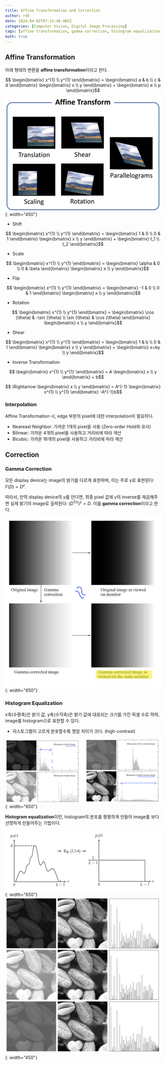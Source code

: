 ```yaml
---
title: Affine Transformation and Correction
author: rdh
date: 2024-04-02T07:13:40.905Z
categories: [Computer Vision, Digital Image Processing]
tags: [affine transformation, gamma correction, histogram equalization, digital image processing, computer vision]
math: true
---
```


## Affine Transformation
아래 형태의 변환을 **affine transformation**이라고 한다.

$$
\begin{bmatrix}
x^{1} \\ y^{1}
\end{bmatrix} =
\begin{bmatrix}
a & b \\ c & d
\end{bmatrix}
\begin{bmatrix}
x \\ y
\end{bmatrix} +
\begin{bmatrix}
e \\ p
\end{bmatrix}$$

![](/assets/img/transformation-and-correction-01.png){: width="450"}


* Shift

$$
\begin{bmatrix}
x^{1} \\ y^{1}
\end{bmatrix} =
\begin{bmatrix}
1 & 0 \\ 0 & 1
\end{bmatrix}
\begin{bmatrix}
x \\ y
\end{bmatrix} +
\begin{bmatrix}
t_1 \\ t_2
\end{bmatrix}$$

* Scale

$$
\begin{bmatrix}
x^{1} \\ y^{1}
\end{bmatrix} =
\begin{bmatrix}
\alpha & 0 \\ 0 & \beta
\end{bmatrix}
\begin{bmatrix}
x \\ y
\end{bmatrix}$$

* Flip

$$
\begin{bmatrix}
x^{1} \\ y^{1}
\end{bmatrix} =
\begin{bmatrix}
-1 & 0 \\ 0 & 1
\end{bmatrix}
\begin{bmatrix}
x \\ y
\end{bmatrix}$$

* Rotation

$$
\begin{bmatrix}
x^{1} \\ y^{1}
\end{bmatrix} =
\begin{bmatrix}
\cos (\theta) & -\sin (\theta) \\ \sin (\theta) & \cos (\theta)
\end{bmatrix}
\begin{bmatrix}
x \\ y
\end{bmatrix}$$

* Shear

$$
\begin{bmatrix}
x^{1} \\ y^{1}
\end{bmatrix} =
\begin{bmatrix}
1 & b \\ 0 & 1
\end{bmatrix}
\begin{bmatrix}
x \\ y
\end{bmatrix} =
\begin{bmatrix}
x+by \\ y
\end{bmatrix}$$

* Inverse Transformation

$$
\begin{bmatrix}
x^{1} \\ y^{1}
\end{bmatrix} =
A
\begin{bmatrix}
x \\ y
\end{bmatrix} +
b$$

$$
\Rightarrow
\begin{bmatrix}
x \\ y
\end{bmatrix} =
A^{-1}
\begin{bmatrix}
x^{1} \\ y^{1}
\end{bmatrix}
-A^{-1}b$$


### Interpolation
Affine Transformation 시, edge 부분의 pixel에 대한 interpolation이 필요하다.
* Neareast Neighbor: 가까운 1개의 pixel을 사용 (Zero-order Hold와 유사)
* Bilinear: 가까운 4개의 pixel을 사용하고 거리비에 따라 계산
* Bicubic: 가까운 16개의 pixel을 사용하고 거리비에 따라 계산

## Correction
### Gamma Correction
모든 display device는 image의 밝기를 다르게 표현하며, 이는 주로 $\gamma$로 표현된다: $F(D)=D^\gamma$.

따라서, 만약 display device의 $\gamma$를 안다면, 최종 pixel 값에 $\gamma$의 inverse를 제곱해주면 실제 밝기의 image로 출력된다: $(D^{1/\gamma})^\gamma=D$. 이를 **gamma correction**이라고 한다.

![](/assets/img/transformation-and-correction-02.png){: width="650"}

### Histogram Equalization
x축(수평축)은 밝기 값, y축(수직축)은 밝기 값에 대응되는 크기를 가진 픽셀 수로 하여, image를 histogram으로 표현할 수 있다.

* 히스토그램이 고르게 분포할수록 명암 차이가 크다. (high-contrast)

![](/assets/img/transformation-and-correction-03.png){: width="650"}

**Histogram equalization**이란, histogram의 분포를 평평하게 만들어 image를 보다 선명하게 만들어주는 기법이다.

![](/assets/img/transformation-and-correction-04.png){: width="650"}
![](/assets/img/transformation-and-correction-05.png){: width="450"}


